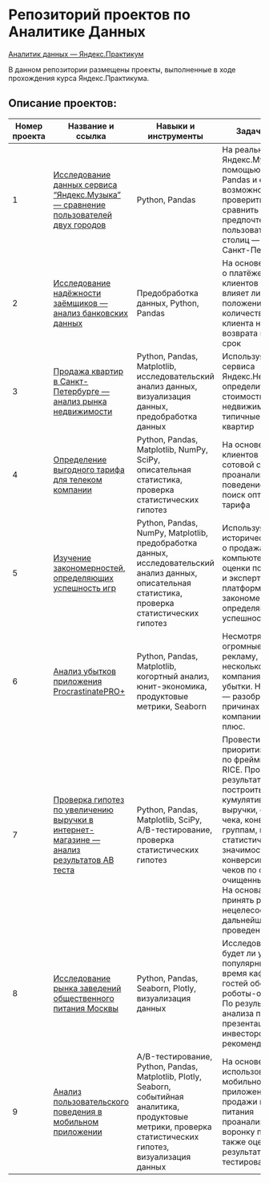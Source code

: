 # Репозиторий проектов по Аналитике Данных

[Аналитик данных — Яндекс.Практикум](https://praktikum.yandex.ru/data-analyst/)

В данном репозитории размещены проекты, выполненные в ходе прохождения курса Яндекс.Практикума.

## Описание проектов:

| Номер проекта | Название и ссылка | Навыки и инструменты  | Задачи проекта                            |
|---------------|-------------------|-----------------------|-------------------------------------------|
|1              |[Исследование данных сервиса “Яндекс.Музыка” — сравнение пользователей двух городов](https://github.com/Sirinema/Yandex_Practicum/blob/main/01.%20Исследования%20пользователей%20Яндекс.Музыки/Yandex_music.ipynb)|Python, Pandas|На реальных данных Яндекс.Музыки c помощью библиотеки Pandas и её возможностей проверить данные и сравнить поведение и предпочтения пользователей двух столиц — Москвы и Санкт-Петербурга.|
|2              |[Исследование надёжности заёмщиков — анализ банковских данных](https://github.com/Sirinema/Yandex_Practicum/blob/main/02.%20Исследование%20надёжности%20заёмщиков/credit_scoring.ipynb)|Предобработка данных, Python, Pandas|На основе статистики о платёжеспособности клиентов исследовать влияет ли семейное положение и количество детей клиента на факт возврата кредита в срок|
|3              |[Продажа квартир в Санкт-Петербурге — анализ рынка недвижимости](https://github.com/Sirinema/Yandex_Practicum/blob/main/03.%20Исследование%20объявлений%20о%20продаже%20квартир/spb_realty.ipynb)|Python, Pandas, Matplotlib, исследовательский анализ данных, визуализация данных, предобработка данных|Используя данные сервиса Яндекс.Недвижимость, определить рыночную стоимость объектов недвижимости и типичные параметры квартир|
|4              |[Определение выгодного тарифа для телеком компании](https://github.com/Sirinema/Yandex_Practicum/blob/main/04.%20Определение%20перспективного%20тарифа%20для%20телеком-компании/telecom_tarif.ipynb)|Python, Pandas, Matplotlib, NumPy, SciPy, описательная статистика, проверка статистических гипотез|На основе данных клиентов оператора сотовой связи проанализировать поведение клиентов и поиск оптимального тарифа|
|5              |[Изучение закономерностей, определяющих успешность игр](https://github.com/Sirinema/Yandex_Practicum/blob/main/05.%20Выявление%20закономерностей%20определяющих%20успешность%20игры/success_games.ipynb)|Python, Pandas, NumPy, Matplotlib, предобработка данных, исследовательский анализ данных, описательная статистика, проверка статистических гипотез|Используя исторические данные о продажах компьютерных игр, оценки пользователей и экспертов, жанры и платформы, выявить закономерности, определяющие успешность игры|
|6              |[Анализ убытков приложения ProcrastinatePRO+](https://github.com/Sirinema/Yandex_Practicum/blob/main/06.%20Анализ%20бизнес-показателей%20приложения%20Procrastinate%20Pro%2B/procrastinate_pro.ipynb)|Python, Pandas, Matplotlib, когортный анализ, юнит-экономика, продуктовые метрики, Seaborn|Несмотря на огромные вложения в рекламу, последние несколько месяцев компания терпит убытки. Наша задача — разобраться в причинах и помочь компании выйти в плюс.|
|7              |[Проверка гипотез по увеличению выручки в интернет-магазине — анализ результатов AB теста](https://github.com/Sirinema/Yandex_Practicum/blob/main/07.%20Проверка%20гипотез%20по%20увеличению%20выручки%20в%20интернет-магазине%20—%20анализ%20результатов%20AB%20теста/hypothesis_testing.ipynb)|Python, Pandas, Matplotlib, SciPy, A/B-тестирование, проверка статистических гипотез|Провести приоритизация гипотез по фреймворкам ICE и RICE. Провести анализ результатов A/B-теста, построить графики кумулятивной выручки, среднего чека, конверсии по группам, посчитать статистическую значимость различий конверсий и средних чеков по сырым и очищенным данным. На основании анализа принять решение о нецелесообразности дальнейшего проведения теста|
|8              |[Исследование рынка заведений общественного питания Москвы](https://nbviewer.org/github/Sirinema/Yandex_Practicum/blob/main/08.%20Исследование%20рынка%20заведений%20общественного%20питания%20Москвы/cafe_robot.ipynb)|Python, Pandas, Seaborn, Plotly, визуализация данных|Исследовать вопрос - будет ли успешным и популярным на долгое время кафе, в котором гостей обслуживают роботы-официанты. По результатам анализа подготовить презентацию для инвесторов с рекомендациями|
|9              |[Анализ пользовательского поведения в мобильном приложении](https://nbviewer.org/github/Sirinema/Yandex_Practicum/blob/main/09.%20Анализ%20пользовательского%20поведения%20в%20мобильном%20приложении/sales_funnels.ipynb)|A/B-тестирование, Python, Pandas, Matplotlib, Plotly, Seaborn, событийная аналитика, продуктовые метрики, проверка статистических гипотез, визуализация данных|На основе данных использования мобильного приложения для продажи продуктов питания проанализировать воронку продаж, а также оценить результаты A/A/B-тестирования|